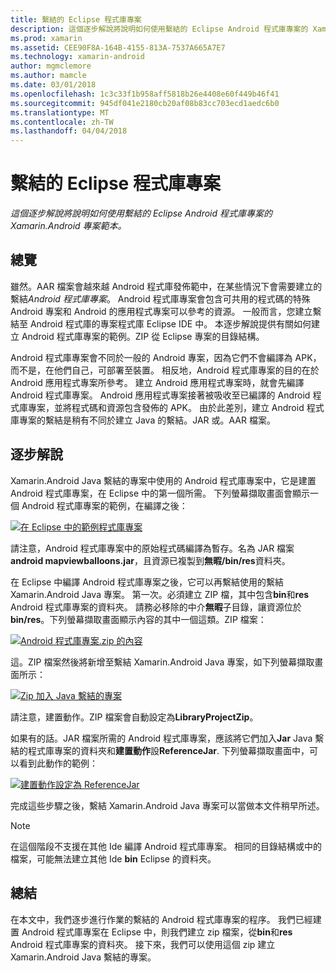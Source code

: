 ```yaml
---
title: 繫結的 Eclipse 程式庫專案
description: 這個逐步解說將說明如何使用繫結的 Eclipse Android 程式庫專案的 Xamarin.Android 專案範本。
ms.prod: xamarin
ms.assetid: CEE90F8A-164B-4155-813A-7537A665A7E7
ms.technology: xamarin-android
author: mgmclemore
ms.author: mamcle
ms.date: 03/01/2018
ms.openlocfilehash: 1c3c33f1b958aff5818b26e4408e60f449b46f41
ms.sourcegitcommit: 945df041e2180cb20af08b83cc703ecd1aedc6b0
ms.translationtype: MT
ms.contentlocale: zh-TW
ms.lasthandoff: 04/04/2018
---
```

# <a name="binding-an-eclipse-library-project"></a>繫結的 Eclipse 程式庫專案

_這個逐步解說將說明如何使用繫結的 Eclipse Android 程式庫專案的 Xamarin.Android 專案範本。_


## <a name="overview"></a>總覽

雖然。AAR 檔案會越來越 Android 程式庫發佈範中，在某些情況下會需要建立的繫結*Android 程式庫專案*。 Android 程式庫專案會包含可共用的程式碼的特殊 Android 專案和 Android 的應用程式專案可以參考的資源。 一般而言，您建立繫結至 Android 程式庫的專案程式庫 Eclipse IDE 中。
本逐步解說提供有關如何建立 Android 程式庫專案的範例。ZIP 從 Eclipse 專案的目錄結構。

Android 程式庫專案會不同於一般的 Android 專案，因為它們不會編譯為 APK，而不是，在他們自己，可部署至裝置。 相反地，Android 程式庫專案的目的在於 Android 應用程式專案所參考。 建立 Android 應用程式專案時，就會先編譯 Android 程式庫專案。 Android 應用程式專案接著被吸收至已編譯的 Android 程式庫專案，並將程式碼和資源包含發佈的 APK。 由於此差別，建立 Android 程式庫專案的繫結是稍有不同於建立 Java 的繫結。JAR 或。AAR 檔案。



## <a name="walkthrough"></a>逐步解說

Xamarin.Android Java 繫結的專案中使用的 Android 程式庫專案中，它是建置 Android 程式庫專案，在 Eclipse 中的第一個所需。 下列螢幕擷取畫面會顯示一個 Android 程式庫專案的範例，在編譯之後： 

[![在 Eclipse 中的範例程式庫專案](binding-a-library-project-images/build-lib-in-eclipse.png)](binding-a-library-project-images/build-lib-in-eclipse.png#lightbox)

請注意，Android 程式庫專案中的原始程式碼編譯為暫存。名為 JAR 檔案**android mapviewballoons.jar**，且資源已複製到**無暇/bin/res**資料夾。 

在 Eclipse 中編譯 Android 程式庫專案之後，它可以再繫結使用的繫結 Xamarin.Android Java 專案。 第一次。必須建立 ZIP 檔，其中包含**bin**和**res** Android 程式庫專案的資料夾。 請務必移除的中介**無暇**子目錄，讓資源位於**bin/res**。下列螢幕擷取畫面顯示內容的其中一個這類。ZIP 檔案： 

[![Android 程式庫專案.zip 的內容](binding-a-library-project-images/contents-of-zip-file.png)](binding-a-library-project-images/contents-of-zip-file.png#lightbox)

這。ZIP 檔案然後將新增至繫結 Xamarin.Android Java 專案，如下列螢幕擷取畫面所示：

[![Zip 加入 Java 繫結的專案](binding-a-library-project-images/zip-in-binding-project.png)](binding-a-library-project-images/zip-in-binding-project.png#lightbox)

請注意，建置動作。ZIP 檔案會自動設定為**LibraryProjectZip**。

如果有的話。JAR 檔案所需的 Android 程式庫專案，應該將它們加入**Jar** Java 繫結的程式庫專案的資料夾和**建置動作**設**ReferenceJar**. 下列螢幕擷取畫面中，可以看到此動作的範例： 

[![建置動作設定為 ReferenceJar](binding-a-library-project-images/set-to-referencejar.png)](binding-a-library-project-images/set-to-referencejar.png#lightbox)

完成這些步驟之後，繫結 Xamarin.Android Java 專案可以當做本文件稍早所述。

> [!NOTE]
> 在這個階段不支援在其他 Ide 編譯 Android 程式庫專案。 相同的目錄結構或中的檔案，可能無法建立其他 Ide **bin** Eclipse 的資料夾。 


## <a name="summary"></a>總結

在本文中，我們逐步進行作業的繫結的 Android 程式庫專案的程序。 我們已經建置 Android 程式庫專案在 Eclipse 中，則我們建立 zip 檔案，從**bin**和**res** Android 程式庫專案的資料夾。 接下來，我們可以使用這個 zip 建立 Xamarin.Android Java 繫結的專案。 

